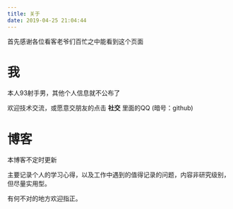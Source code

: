 ```yaml
---
title: 关于
date: 2019-04-25 21:04:44
---
```


首先感谢各位看客老爷们百忙之中能看到这个页面

# 我
本人93射手男，其他个人信息就不公布了

欢迎技术交流，或愿意交朋友的点击 **社交** 里面的QQ (暗号：github)

# 博客

本博客不定时更新

主要记录个人的学习心得，以及工作中遇到的值得记录的问题，内容非研究级别，但尽量实用型。

有何不对的地方欢迎指正。
